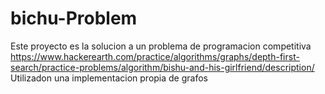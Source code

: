 # bichu-Problem
Este proyecto es la solucion a un problema de programacion competitiva 
https://www.hackerearth.com/practice/algorithms/graphs/depth-first-search/practice-problems/algorithm/bishu-and-his-girlfriend/description/
Utilizadon una implementacion propia de grafos
